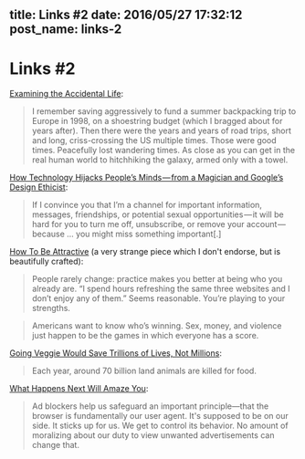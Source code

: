 title: Links #2
date: 2016/05/27 17:32:12
post_name: links-2
---
# Links #2

[Examining the Accidental Life](http://www.ribbonfarm.com/2016/05/19/examining-the-accidental-life/): 

> I remember saving aggressively to fund a summer backpacking trip to Europe in 1998, on a shoestring budget (which I bragged about for years after). Then there were the years and years of road trips, short and long, criss-crossing the US multiple times. Those were good times. Peacefully lost wandering times. As close as you can get in the real human world to hitchhiking the galaxy, armed only with a towel.

[How Technology Hijacks People’s Minds — from a Magician and Google’s Design Ethicist](https://medium.com/@tristanharris/how-technology-hijacks-peoples-minds-from-a-magician-and-google-s-design-ethicist-56d62ef5edf3): 

> If I convince you that I’m a channel for important information, messages, friendships, or potential sexual opportunities — it will be hard for you to turn me off, unsubscribe, or remove your account — because ... you might miss something important[.]

[How To Be Attractive](http://hotelconcierge.tumblr.com/post/140529495929/how-to-be-attractive) (a very strange piece which I don't endorse, but is beautifully crafted): 

> People rarely change: practice makes you better at being who you already are. “I spend hours refreshing the same three websites and I don’t enjoy any of them.” Seems reasonable. You’re playing to your strengths.

> Americans want to know who’s winning. Sex, money, and violence just happen to be the games in which everyone has a score.

[Going Veggie Would Save Trillions of Lives, Not Millions](http://sentience-politics.org/en/2016/03/going-veggie-would-save-trillions-of-lives/?utm_campaign=Facebook&utm_content=buffere3b7a&utm_medium=Social&utm_source=ACE+Facebook+Page): 

> Each year, around 70 billion land animals are killed for food.

[What Happens Next Will Amaze You](http://idlewords.com/talks/what_happens_next_will_amaze_you.htm): 

> Ad blockers help us safeguard an important principle—that the browser is fundamentally our user agent. It's supposed to be on our side. It sticks up for us. We get to control its behavior. No amount of moralizing about our duty to view unwanted advertisements can change that.
